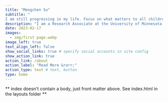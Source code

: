 ```yaml
---
title: "Mengchen Su"
subtitle: "
I am still progressing in my life. Focus on what matters to all children, whole children."
description: "I am a Research Associate at the University of Minnesota's College of Education and Human Development, where I work with CAREI. My work focuses on improving K-12 school effectiveness for whole child development, with a particular emphasis on equity. I aim to test and scale a family-school-neighborhood model that promotes children's balanced development through quantitative research"
date: 2023-02-17
images:
  - img/first page.webp
image_left: true
text_align_left: false
show_social_links: true # specify social accounts in site config
show_action_link: true
action_link: /about
action_label: "Read More &rarr;"
action_type: text # text, button
type: home
---
```


** index doesn't contain a body, just front matter above.
See index.html in the layouts folder **
